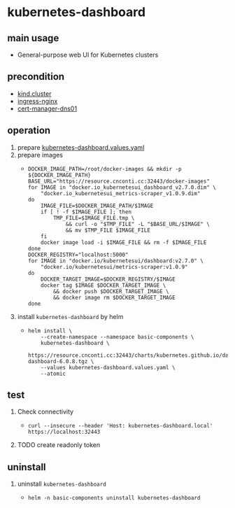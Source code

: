 # kubernetes-dashboard

## main usage
* General-purpose web UI for Kubernetes clusters

## precondition
* [kind.cluster](/basics/kubernetesernetes/kind-cluster.md)
* [ingress-nginx](ingress-nginx.md)
* [cert-manager-dns01](cert-manager-dns01.md)

## operation
1. prepare [kubernetes-dashboard.values.yaml](resources/kubernetes-dashboard.values.yaml.md)
2. prepare images
    * ```shell
      DOCKER_IMAGE_PATH=/root/docker-images && mkdir -p ${DOCKER_IMAGE_PATH}
      BASE_URL="https://resource.cnconti.cc:32443/docker-images"
      for IMAGE in "docker.io_kubernetesui_dashboard_v2.7.0.dim" \
          "docker.io_kubernetesui_metrics-scraper_v1.0.9.dim"
      do
          IMAGE_FILE=$DOCKER_IMAGE_PATH/$IMAGE
          if [ ! -f $IMAGE_FILE ]; then
              TMP_FILE=$IMAGE_FILE.tmp \
                  && curl -o "$TMP_FILE" -L "$BASE_URL/$IMAGE" \
                  && mv $TMP_FILE $IMAGE_FILE
          fi
          docker image load -i $IMAGE_FILE && rm -f $IMAGE_FILE
      done
      DOCKER_REGISTRY="localhost:5000"
      for IMAGE in "docker.io/kubernetesui/dashboard:v2.7.0" \
          "docker.io/kubernetesui/metrics-scraper:v1.0.9"
      do
          DOCKER_TARGET_IMAGE=$DOCKER_REGISTRY/$IMAGE
          docker tag $IMAGE $DOCKER_TARGET_IMAGE \
              && docker push $DOCKER_TARGET_IMAGE \
              && docker image rm $DOCKER_TARGET_IMAGE
      done
      ```
3. install `kubernetes-dashboard` by helm
    * ```shell
      helm install \
          --create-namespace --namespace basic-components \
          kubernetes-dashboard \
          https://resource.cnconti.cc:32443/charts/kubernetes.github.io/dashboard/kubernetes-dashboard-6.0.8.tgz \
          --values kubernetes-dashboard.values.yaml \
          --atomic
      ```

## test
1. Check connectivity
    * ```shell
      curl --insecure --header 'Host: kubernetes-dashboard.local' https://localhost:32443
      ```
2. TODO create readonly token

## uninstall
1. uninstall `kubernetes-dashboard`
    * ```shell
      helm -n basic-components uninstall kubernetes-dashboard
      ```

